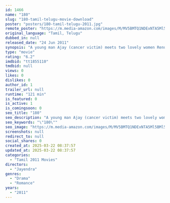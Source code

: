```yaml
---
id: 1466
name: "180"
slug: "180-tamil-telugu-movie-download"
poster: "posters/180-tamil-telugu-2011.jpg"
remote_poster: "https://m.media-amazon.com/images/M/MV5BMTQ1NDExNTA5Ml5BMl5BanBnXkFtZTcwOTc3MjA2NQ@@._V1_SX300.jpg"
original_language: "Tamil, Telugu"
dubbed_in: null
released_date: "24 Jun 2011"
synopsis: "A young man Ajay (cancer victim) meets two lovely women Renu (wife) and Vidya (journalist) in his life."
type: "movie"
rating: "6.2"
imdbid: "tt1855110"
tmdbid: null
views: 0
likes: 0
dislikes: 0
author_id: 1
trailer_url: null
runtime: "121 min"
is_featured: 0
is_active: 1
is_comingsoon: 0
seo_title: "180"
seo_description: "A young man Ajay (cancer victim) meets two lovely women Renu (wife) and Vidya (journalist) in his life."
seo_keywords: "\"180\""
seo_image: "https://m.media-amazon.com/images/M/MV5BMTQ1NDExNTA5Ml5BMl5BanBnXkFtZTcwOTc3MjA2NQ@@._V1_SX300.jpg"
screenshots: null
redirect_to: null
social_shares: 0
created_at: 2025-03-22 08:37:57
updated_at: 2025-03-22 08:37:57
categories:
  - "Tamil 2011 Movies"
directors:
  - "Jayendra"
genres:
  - "Drama"
  - "Romance"
years:
  - "2011"
---
```

